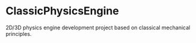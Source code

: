 # ClassicPhysicsEngine
2D/3D physics engine development project based on classical mechanical principles.
